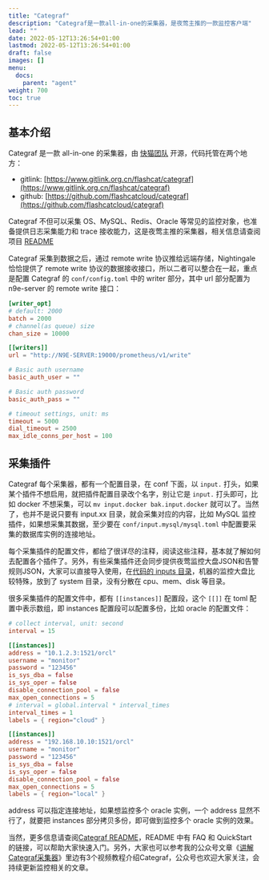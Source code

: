 ```yaml
---
title: "Categraf"
description: "Categraf是一款all-in-one的采集器，是夜莺主推的一款监控客户端"
lead: ""
date: 2022-05-12T13:26:54+01:00
lastmod: 2022-05-12T13:26:54+01:00
draft: false
images: []
menu:
  docs:
    parent: "agent"
weight: 700
toc: true
---
```


## 基本介绍

Categraf 是一款 all-in-one 的采集器，由 [快猫团队](https://flashcat.cloud) 开源，代码托管在两个地方：

- gitlink: [https://www.gitlink.org.cn/flashcat/categraf](https://www.gitlink.org.cn/flashcat/categraf)
- github: [https://github.com/flashcatcloud/categraf](https://github.com/flashcatcloud/categraf)

Categraf 不但可以采集 OS、MySQL、Redis、Oracle 等常见的监控对象，也准备提供日志采集能力和 trace 接收能力，这是夜莺主推的采集器，相关信息请查阅项目 [README](https://www.gitlink.org.cn/flashcat/categraf/tree/main/README.md)

Categraf 采集到数据之后，通过 remote write 协议推给远端存储，Nightingale 恰恰提供了 remote write 协议的数据接收接口，所以二者可以整合在一起，重点是配置 Categraf 的 `conf/config.toml` 中的 writer 部分，其中 url 部分配置为 n9e-server 的 remote write 接口：

```toml
[writer_opt]
# default: 2000
batch = 2000
# channel(as queue) size
chan_size = 10000

[[writers]]
url = "http://N9E-SERVER:19000/prometheus/v1/write"

# Basic auth username
basic_auth_user = ""

# Basic auth password
basic_auth_pass = ""

# timeout settings, unit: ms
timeout = 5000
dial_timeout = 2500
max_idle_conns_per_host = 100
```

## 采集插件

Categraf 每个采集器，都有一个配置目录，在 conf 下面，以 `input.` 打头，如果某个插件不想启用，就把插件配置目录改个名字，别让它是 `input.` 打头即可，比如 docker 不想采集，可以 `mv input.docker bak.input.docker` 就可以了。当然了，也并不是说只要有 input.xx 目录，就会采集对应的内容，比如 MySQL 监控插件，如果想采集其数据，至少要在 `conf/input.mysql/mysql.toml` 中配置要采集的数据库实例的连接地址。

每个采集插件的配置文件，都给了很详尽的注释，阅读这些注释，基本就了解如何去配置各个插件了。另外，有些采集插件还会同步提供夜莺监控大盘JSON和告警规则JSON，大家可以直接导入使用，在[代码的 inputs 目录](https://www.gitlink.org.cn/flashcat/categraf/tree/main/inputs)，机器的监控大盘比较特殊，放到了 system 目录，没有分散在 cpu、mem、disk 等目录。

很多采集插件的配置文件中，都有 `[[instances]]` 配置段，这个 `[[]]` 在 toml 配置中表示数组，即 instances 配置段可以配置多份，比如 oracle 的配置文件：

```toml
# collect interval, unit: second
interval = 15

[[instances]]
address = "10.1.2.3:1521/orcl"
username = "monitor"
password = "123456"
is_sys_dba = false
is_sys_oper = false
disable_connection_pool = false
max_open_connections = 5
# interval = global.interval * interval_times
interval_times = 1
labels = { region="cloud" }

[[instances]]
address = "192.168.10.10:1521/orcl"
username = "monitor"
password = "123456"
is_sys_dba = false
is_sys_oper = false
disable_connection_pool = false
max_open_connections = 5
labels = { region="local" }
```

address 可以指定连接地址，如果想监控多个 oracle 实例，一个 address 显然不行了，就要把 instances 部分拷贝多份，即可做到监控多个 oracle 实例的效果。

当然，更多信息请查阅[Categraf README](https://www.gitlink.org.cn/flashcat/categraf/tree/main/README.md)，README 中有 FAQ 和 QuickStart 的链接，可以帮助大家快速入门。另外，大家也可以参考我的公众号文章《[讲解Categraf采集器](https://mp.weixin.qq.com/s/T69kkBzToHVh31D87xsrIg)》里边有3个视频教程介绍Categraf，公众号也欢迎大家关注，会持续更新监控相关的文章。
